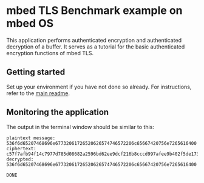# mbed TLS Benchmark example on mbed OS

This application performs authenticated encryption and authenticated decryption of a buffer. It serves as a tutorial for the basic authenticated encryption functions of mbed TLS.

## Getting started

Set up your environment if you have not done so already. For instructions, refer to the [main readme](../README.md).

## Monitoring the application

The output in the terminal window should be similar to this:

```
plaintext message: 536f6d65207468696e67732061726520626574746572206c65667420756e7265616400
ciphertext: c57f7afb94f14c7977d785d08682a2596bd62ee9dcf216b8cccd997afee9b402f5de1739e8e6467aa363749ef39392e5c66622b01c7203ec0a3d14
decrypted: 536f6d65207468696e67732061726520626574746572206c65667420756e7265616400

DONE
```
